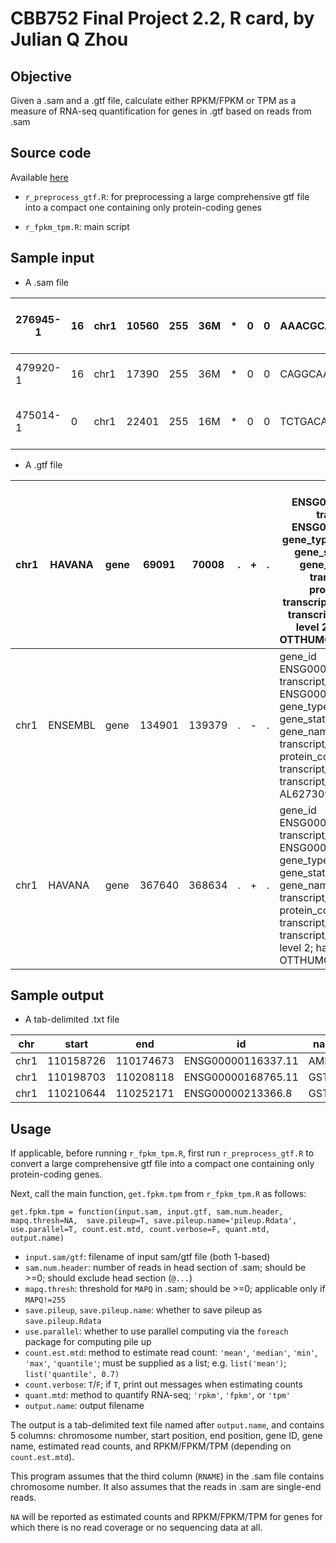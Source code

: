 # CBB752 Final Project 2.2, R card, by Julian Q Zhou

## Objective

Given a .sam and a .gtf file, calculate either RPKM/FPKM or TPM as a measure of RNA-seq quantification for genes in .gtf based on reads from .sam

## Source code

Available [here](https://github.com/jqz752/cbb752_2.2)

* `r_preprocess_gtf.R`: for preprocessing a large comprehensive gtf file into a compact one containing only protein-coding genes

* `r_fpkm_tpm.R`: main script

## Sample input
* A .sam file

| 276945-1	| 16	| chr1	| 10560	| 255	| 36M	| *	| 0	| 0	| AAACGCAGCTCCGCCCTCGCGGTGCTCTCCGGGTCT	| IIIIIIIIIIIIIIIIIIIIIIIIIIIIIIIIIIII	| XA:i:0	MD:Z:0C35	NM:i:1	YG:i:3	YC:Z:128,0,128 |
| --- | --- | --- | --- | --- | --- | --- | --- | --- | --- | --- | --- |
| 479920-1	| 16	| chr1	| 17390	| 255	| 36M	| *	| 0	| 0	| CAGGCAAGCTGACACCCGCTGTCCTGAGCCCATGTT	| IIIIIIIIIIIIIIIIIIIIIIIIIIIIIIIIIIII	| XA:i:0	MD:Z:36	NM:i:0	YG:i:6	YC:Z:128,0,128 |
| 475014-1	| 0	| chr1	| 22401	| 255	| 16M	| *	| 0	| 0	| TCTGACAGGCGTACCA	| IIIIIIIIIIIIIIII	| XA:i:1	MD:Z:12G3	NM:i:1	YG:i:16	YC:Z:128,0,128 |


* A .gtf file

chr1 |	HAVANA |	gene	| 69091 | 70008	| . |	+	| .	| gene_id ENSG00000186092.4; transcript_id ENSG00000186092.4; gene_type protein_coding; gene_status KNOWN; gene_name OR4F5; transcript_type protein_coding; transcript_status KNOWN; transcript_name OR4F5; level 2; havana_gene OTTHUMG00000001094.1;
--- | --- | --- | --- | --- | --- | --- | --- | --- 
chr1 |	ENSEMBL|	gene	| 134901|	139379|	.	|-	|.	|gene_id ENSG00000237683.5; transcript_id ENSG00000237683.5; gene_type protein_coding; gene_status KNOWN; gene_name AL627309.1; transcript_type protein_coding; transcript_status KNOWN; transcript_name AL627309.1; level 3;
chr1 |	HAVANA	| gene	|367640	|368634	|.	|+	|.	|gene_id ENSG00000235249.1; transcript_id ENSG00000235249.1; gene_type protein_coding; gene_status KNOWN; gene_name OR4F29; transcript_type protein_coding; transcript_status KNOWN; transcript_name OR4F29; level 2; havana_gene OTTHUMG00000002860.1;

## Sample output
* A tab-delimited .txt file

chr |	start	| end |	id	| name	| counts |	tpm
--- | --- | --- | --- | --- | --- | --- 
chr1 |	110158726 |	110174673 |	ENSG00000116337.11 |	AMPD2 |	89.5790927065621 |	418.242573880954
chr1 |	110198703	| 110208118 |	ENSG00000168765.11 |	GSTM4 |	NA |	NA
chr1 |	110210644	| 110252171	| ENSG00000213366.8	 | GSTM2 |	148.055914670864 |	265.457974667923

## Usage
If applicable, before running `r_fpkm_tpm.R`, first run `r_preprocess_gtf.R` to convert a large comprehensive gtf file into a compact one containing only protein-coding genes.

Next, call the main function, `get.fpkm.tpm` from `r_fpkm_tpm.R` as follows:

`get.fpkm.tpm = function(input.sam, input.gtf,
                        sam.num.header, mapq.thresh=NA, 
                        save.pileup=T, save.pileup.name='pileup.Rdata',
                        use.parallel=T, count.est.mtd, count.verbose=F,
                        quant.mtd, output.name)`

* `input.sam/gtf`: filename of input sam/gtf file (both 1-based)
* `sam.num.header`: number of reads in head section of .sam; should be >=0; should exclude head section (`@...`)
* `mapq.thresh`: threshold for `MAPQ` in .sam; should be >=0; applicable only if `MAPQ!=255`
* `save.pileup`, `save.pileup.name`: whether to save pileup as `save.pileup.Rdata`
* `use.parallel`: whether to use parallel computing via the `foreach` package for computing pile up
* `count.est.mtd`: method to estimate read count: `'mean'`, `'median'`, `'min'`, `'max'`, `'quantile'`; must be supplied as a list; e.g. `list('mean')`; `list('quantile', 0.7)`
* `count.verbose`: `T`/`F`; if `T`, print out messages when estimating counts
* `quant.mtd`: method to quantify RNA-seq; `'rpkm'`, `'fpkm'`, or `'tpm'`
* `output.name`: output filename

The output is a tab-delimited text file named after `output.name`, and contains 5 columns: chromosome number, start position, end position, gene ID, gene name, estimated read counts, and RPKM/FPKM/TPM (depending on `count.est.mtd`).

This program assumes that the third column (`RNAME`) in the .sam file contains chromosome number. It also assumes that the reads in .sam are single-end reads.

`NA` will be reported as estimated counts and RPKM/FPKM/TPM for genes for which there is no read coverage or no sequencing data at all.
